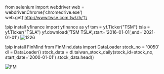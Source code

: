from selenium import webdriver
web = webdriver.Chrome('chromedrive.exe')\
web.get('http://www.twse.com.tw/zh/')\


!pip install yfinance
import yfinance as yf 
tsm = yf.Ticker("TSM")
tsla = yf.Ticker("TSLA")
yf.download('TSM TSLA',start='2016-01-01',end='2021-01-01')
![1226](https://user-images.githubusercontent.com/114405037/209552440-c98f1850-bd9c-4e3f-bb39-1233f183a63d.jpg)


!pip install FinMind
from FinMind.data import DataLoader
stock_no = '0050'
dl = DataLoader()
stock_data = dl.taiwan_stock_daily(stock_id=stock_no, start_date='2000-01-01')
stock_data.head()

![FM](https://user-images.githubusercontent.com/114405037/209552455-206a03cf-a6ab-491c-8494-181a3b9ce6fb.jpg)


